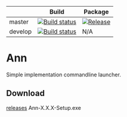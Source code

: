 |         | Build | Package 
|---------|-------|---------
| master  | [![Build status](https://img.shields.io/appveyor/ci/YoshihiroIto/ann.svg?style=flat-square)](https://ci.appveyor.com/project/YoshihiroIto/ann)|[![Release](https://img.shields.io/github/release/YoshihiroIto/ann.svg?style=flat-square)](https://github.com/YoshihiroIto/ann/releases/latest)
| develop |[![Build status](https://img.shields.io/appveyor/ci/YoshihiroIto/ann-otdne.svg?style=flat-square)](https://ci.appveyor.com/project/YoshihiroIto/ann-otdne)|N/A

Ann
===

Simple implementation commandline launcher.



Download
--------

[releases](https://github.com/YoshihiroIto/ann/releases) Ann-X.X.X-Setup.exe

